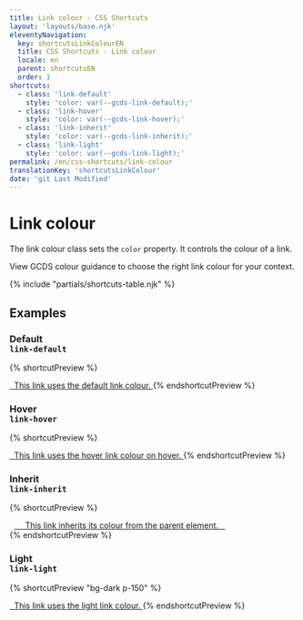 ```yaml
---
title: Link colour - CSS Shortcuts
layout: 'layouts/base.njk'
eleventyNavigation:
  key: shortcutsLinkColourEN
  title: CSS Shortcuts - Link colour
  locale: en
  parent: shortcutsEN
  order: 1
shortcuts:
  - class: 'link-default'
    style: 'color: var(--gcds-link-default);'
  - class: 'link-hover'
    style: 'color: var(--gcds-link-hover);'
  - class: 'link-inherit'
    style: 'color: var(--gcds-link-inherit);'
  - class: 'link-light'
    style: 'color: var(--gcds-link-light);'
permalink: /en/css-shortcuts/link-colour
translationKey: 'shortcutsLinkColour'
date: 'git Last Modified'
---
```


# Link colour

The link colour class sets the `color` property. It controls the colour of a link.

<gcds-notice type="warning" notice-title-tag="h2" notice-title="Use with caution">
  <gcds-text><gcds-link href="{{ links.colourLink }}">View GCDS colour guidance</gcds-link> to choose the right link colour for your context.</gcds-text>
</gcds-notice>

{% include "partials/shortcuts-table.njk" %}

## Examples

### Default<br/>`link-default`

{% shortcutPreview %}

<a href="#" class="link-default">
  This link uses the default link colour.
</a>
{% endshortcutPreview %}

### Hover<br/>`link-hover`

{% shortcutPreview %}

<a href="#" class="link-hover">
  This link uses the hover link colour on hover.
</a>
{% endshortcutPreview %}

### Inherit<br/>`link-inherit`

{% shortcutPreview %}

<div style="color: var(--gcds-color-red-700);">
  <a href="#" class="link-inherit">
    This link inherits its colour from the parent element.
  </a>
</div>
{% endshortcutPreview %}

### Light<br/>`link-light`

{% shortcutPreview "bg-dark p-150" %}

<a href="#" class="link-light">
  This link uses the light link colour.
</a>
{% endshortcutPreview %}
